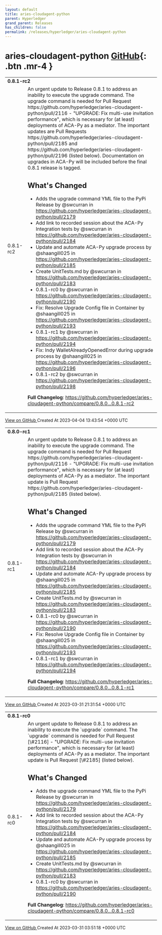 ```yaml
---
layout: default
title: aries-cloudagent-python
parent: Hyperledger
grand_parent: Releases
has_children: false
permalink: /releases/hyperledger/aries-cloudagent-python
---
```


# aries-cloudagent-python <span class="fs-3 right-align">[GitHub](https://github.com/hyperledger/aries-cloudagent-python){: .btn .mr-4 }</span>


<div>
    <table>
        <tr>
            <td colspan="2">
                <b>
                    0.8.1-rc2
                </b>
            </td>
        </tr>
        <tr>
            <td>
                <span class="chip">
                    0.8.1-rc2
                </span>
            </td>
            <td>
                An urgent update to Release 0.8.1 to address an inability to execute the upgrade command. The upgrade command is needed for Pull Request https://github.com/hyperledger/aries-cloudagent-python/pull/2116 - "UPGRADE: Fix multi-use invitation performance", which is necessary for (at least) deployments of ACA-Py as a mediator. The important updates are Pull Requests https://github.com/hyperledger/aries-cloudagent-python/pull/2185 and https://github.com/hyperledger/aries-cloudagent-python/pull/2196 (listed below). Documentation on upgrades in ACA-Py will be included before the final 0.8.1 release is tagged.

## What's Changed
* Adds the upgrade command YML file to the PyPi Release by @swcurran in https://github.com/hyperledger/aries-cloudagent-python/pull/2179
* Add link to recorded session about the ACA-Py Integration tests by @swcurran in https://github.com/hyperledger/aries-cloudagent-python/pull/2184
* Update and automate ACA-Py upgrade process by @shaangill025 in https://github.com/hyperledger/aries-cloudagent-python/pull/2185
* Create UnitTests.md by @swcurran in https://github.com/hyperledger/aries-cloudagent-python/pull/2183
* 0.8.1-rc0 by @swcurran in https://github.com/hyperledger/aries-cloudagent-python/pull/2190
* Fix: Resolve Upgrade Config file in Container by @shaangill025 in https://github.com/hyperledger/aries-cloudagent-python/pull/2193
* 0.8.1-rc1 by @swcurran in https://github.com/hyperledger/aries-cloudagent-python/pull/2194
* Fix: Indy WalletAlreadyOpenedError during upgrade process by @shaangill025 in https://github.com/hyperledger/aries-cloudagent-python/pull/2196
* 0.8.1-rc2 by @swcurran in https://github.com/hyperledger/aries-cloudagent-python/pull/2198


**Full Changelog**: https://github.com/hyperledger/aries-cloudagent-python/compare/0.8.0...0.8.1-rc2
            </td>
        </tr>
    </table>
    <a href="https://github.com/hyperledger/aries-cloudagent-python/releases/tag/0.8.1-rc2" class=".btn">
        View on GitHub
    </a>
    <span class="right-align">
        Created At 2023-04-04 13:43:54 +0000 UTC
    </span>
</div>

<div>
    <table>
        <tr>
            <td colspan="2">
                <b>
                    0.8.0-rc1
                </b>
            </td>
        </tr>
        <tr>
            <td>
                <span class="chip">
                    0.8.1-rc1
                </span>
            </td>
            <td>
                An urgent update to Release 0.8.1 to address an inability to execute the upgrade command. The upgrade command is needed for Pull Request https://github.com/hyperledger/aries-cloudagent-python/pull/2116 - "UPGRADE: Fix multi-use invitation performance", which is necessary for (at least) deployments of ACA-Py as a mediator. The important update is Pull Request https://github.com/hyperledger/aries-cloudagent-python/pull/2185 (listed below).

## What's Changed
* Adds the upgrade command YML file to the PyPi Release by @swcurran in https://github.com/hyperledger/aries-cloudagent-python/pull/2179
* Add link to recorded session about the ACA-Py Integration tests by @swcurran in https://github.com/hyperledger/aries-cloudagent-python/pull/2184
* Update and automate ACA-Py upgrade process by @shaangill025 in https://github.com/hyperledger/aries-cloudagent-python/pull/2185
* Create UnitTests.md by @swcurran in https://github.com/hyperledger/aries-cloudagent-python/pull/2183
* 0.8.1-rc0 by @swcurran in https://github.com/hyperledger/aries-cloudagent-python/pull/2190
* Fix: Resolve Upgrade Config file in Container by @shaangill025 in https://github.com/hyperledger/aries-cloudagent-python/pull/2193
* 0.8.1-rc1 by @swcurran in https://github.com/hyperledger/aries-cloudagent-python/pull/2194


**Full Changelog**: https://github.com/hyperledger/aries-cloudagent-python/compare/0.8.0...0.8.1-rc1
            </td>
        </tr>
    </table>
    <a href="https://github.com/hyperledger/aries-cloudagent-python/releases/tag/0.8.1-rc1" class=".btn">
        View on GitHub
    </a>
    <span class="right-align">
        Created At 2023-03-31 21:31:54 +0000 UTC
    </span>
</div>

<div>
    <table>
        <tr>
            <td colspan="2">
                <b>
                    0.8.1-rc0
                </b>
            </td>
        </tr>
        <tr>
            <td>
                <span class="chip">
                    0.8.1-rc0
                </span>
            </td>
            <td>
                An urgent update to Release 0.8.1 to address an inability to execute the `upgrade` command. The `upgrade` command is needed for Pull Request [\#2116] - "UPGRADE: Fix multi-use invitation performance", which is necessary for (at least) deployments of ACA-Py as a mediator. The important update is Pull Request [\#2185] (listed below).

[\#2116]: https://github.com/hyperledger/aries-cloudagent-python/pull/2116
[\#2185]: https://github.com/hyperledger/aries-cloudagent-python/pull/2185

## What's Changed
* Adds the upgrade command YML file to the PyPi Release by @swcurran in https://github.com/hyperledger/aries-cloudagent-python/pull/2179
* Add link to recorded session about the ACA-Py Integration tests by @swcurran in https://github.com/hyperledger/aries-cloudagent-python/pull/2184
* Update and automate ACA-Py upgrade process by @shaangill025 in https://github.com/hyperledger/aries-cloudagent-python/pull/2185
* Create UnitTests.md by @swcurran in https://github.com/hyperledger/aries-cloudagent-python/pull/2183
* 0.8.1-rc0 by @swcurran in https://github.com/hyperledger/aries-cloudagent-python/pull/2190


**Full Changelog**: https://github.com/hyperledger/aries-cloudagent-python/compare/0.8.0...0.8.1-rc0
            </td>
        </tr>
    </table>
    <a href="https://github.com/hyperledger/aries-cloudagent-python/releases/tag/0.8.1-rc0" class=".btn">
        View on GitHub
    </a>
    <span class="right-align">
        Created At 2023-03-31 03:51:18 +0000 UTC
    </span>
</div>

